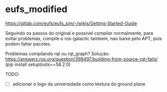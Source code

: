 # eufs_modified

https://gitlab.com/eufs/eufs_sim/-/wikis/Getting-Started-Guide

Seguindo os passos do original e possivel compilar normalmente, para evitar problemas, compile o ros-galactic tambem, nao baixe pelo APT, pois podem faltar pacotes.

Problemas compilando rqt ou rqt_graph? Solução: https://answers.ros.org/question/398497/building-from-source-rqt-fails/ (pip install setuptools==58.2.0)

TODO:
- [ ] adicionar o logo da universidade como textura do ground plane
